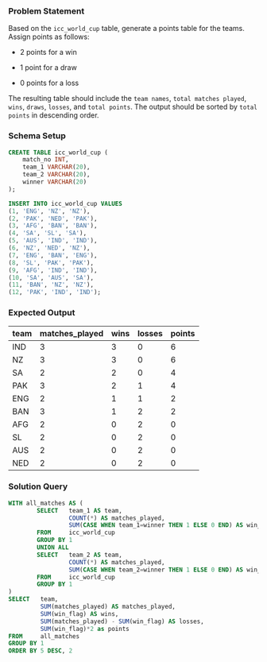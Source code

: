 ### Problem Statement

Based on the `icc_world_cup` table, generate a points table for the teams. Assign points as follows:

- 2 points for a win

- 1 point for a draw

- 0 points for a loss

The resulting table should include the `team names`, `total matches played`, `wins`, `draws`, `losses`, and `total points`. The output should be sorted by `total points` in descending order.


### Schema Setup

```sql
CREATE TABLE icc_world_cup (
    match_no INT,
    team_1 VARCHAR(20),
    team_2 VARCHAR(20),
    winner VARCHAR(20)
);

INSERT INTO icc_world_cup VALUES 
(1, 'ENG', 'NZ', 'NZ'),
(2, 'PAK', 'NED', 'PAK'),
(3, 'AFG', 'BAN', 'BAN'),
(4, 'SA', 'SL', 'SA'),
(5, 'AUS', 'IND', 'IND'),
(6, 'NZ', 'NED', 'NZ'),
(7, 'ENG', 'BAN', 'ENG'),
(8, 'SL', 'PAK', 'PAK'),
(9, 'AFG', 'IND', 'IND'),
(10, 'SA', 'AUS', 'SA'),
(11, 'BAN', 'NZ', 'NZ'),
(12, 'PAK', 'IND', 'IND');
```


### Expected Output

| team | matches_played | wins | losses | points |
|------|----------------|------|--------|--------|
| IND  | 3              | 3    | 0      | 6      |
| NZ   | 3              | 3    | 0      | 6      |
| SA   | 2              | 2    | 0      | 4      |
| PAK  | 3              | 2    | 1      | 4      |
| ENG  | 2              | 1    | 1      | 2      |
| BAN  | 3              | 1    | 2      | 2      |
| AFG  | 2              | 0    | 2      | 0      |
| SL   | 2              | 0    | 2      | 0      |
| AUS  | 2              | 0    | 2      | 0      |
| NED  | 2              | 0    | 2      | 0      |



### Solution Query

```sql
WITH all_matches AS (
        SELECT   team_1 AS team,
                 COUNT(*) AS matches_played,
                 SUM(CASE WHEN team_1=winner THEN 1 ELSE 0 END) AS win_flag
        FROM     icc_world_cup
        GROUP BY 1
        UNION ALL
        SELECT   team_2 AS team,
                 COUNT(*) AS matches_played,
                 SUM(CASE WHEN team_2=winner THEN 1 ELSE 0 END) AS win_flag
        FROM     icc_world_cup
        GROUP BY 1
)	
SELECT   team,
	     SUM(matches_played) AS matches_played,  
	     SUM(win_flag) AS wins,
	     SUM(matches_played) - SUM(win_flag) AS losses,
	     SUM(win_flag)*2 as points
FROM     all_matches
GROUP BY 1
ORDER BY 5 DESC, 2
```
